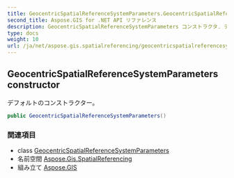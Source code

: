 ```yaml
---
title: GeocentricSpatialReferenceSystemParameters.GeocentricSpatialReferenceSystemParameters
second_title: Aspose.GIS for .NET API リファレンス
description: GeocentricSpatialReferenceSystemParameters コンストラクタ. デフォルトのコンストラクター
type: docs
weight: 10
url: /ja/net/aspose.gis.spatialreferencing/geocentricspatialreferencesystemparameters/geocentricspatialreferencesystemparameters/
---
```

## GeocentricSpatialReferenceSystemParameters constructor

デフォルトのコンストラクター。

```csharp
public GeocentricSpatialReferenceSystemParameters()
```

### 関連項目

* class [GeocentricSpatialReferenceSystemParameters](../)
* 名前空間 [Aspose.Gis.SpatialReferencing](../../geocentricspatialreferencesystemparameters/)
* 組み立て [Aspose.GIS](../../../)


